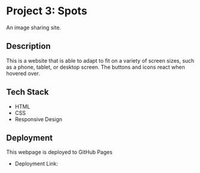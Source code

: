 # Project 3: Spots

An image sharing site.

## Description

This is a website that is able to adapt to fit on a variety of screen sizes, such as a phone, tablet, or desktop screen. The buttons and icons react when hovered over.

## Tech Stack

- HTML
- CSS
- Responsive Design

## Deployment

This webpage is deployed to GitHub Pages

- Deployment Link:
